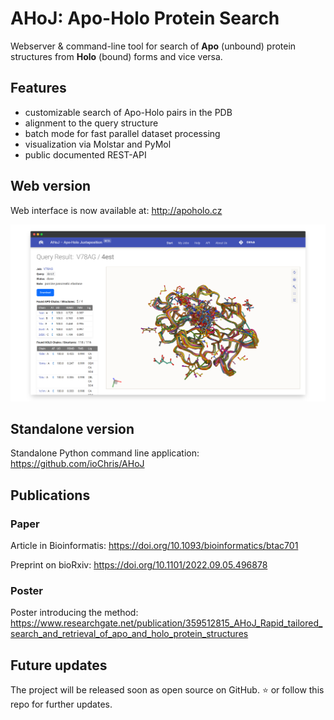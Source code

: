 # AHoJ: Apo-Holo Protein Search

Webserver & command-line tool for search of **Apo** (unbound) protein structures from **Holo** (bound) forms and vice versa.

## Features

* customizable search of Apo-Holo pairs in the PDB
* alignment to the query structure
* batch mode for fast parallel dataset processing
* visualization via Molstar and PyMol
* public documented REST-API

## Web version

Web interface is now available at: http://apoholo.cz

<p align="center">
    <img src="https://github.com/cusbg/AHoJ-project/blob/main/img/ahoj-apo-holo-protein-search-webapp-screenshot-4.png?raw=true" width="660" alt="AHoJ: Apo-Holo Protein Search Webapp Screenshot">
</p>

## Standalone version

Standalone Python command line application: https://github.com/ioChris/AHoJ

## Publications

### Paper

Article in Bioinformatis: https://doi.org/10.1093/bioinformatics/btac701

Preprint on bioRxiv: https://doi.org/10.1101/2022.09.05.496878 

### Poster

Poster introducing the method: https://www.researchgate.net/publication/359512815_AHoJ_Rapid_tailored_search_and_retrieval_of_apo_and_holo_protein_structures

## Future updates

The project will be released soon as open source on GitHub. :star: or follow this repo for further updates.
